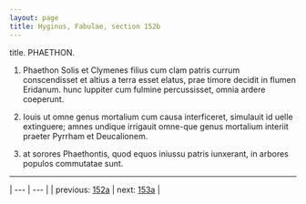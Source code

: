 ```yaml
---
layout: page
title: Hyginus, Fabulae, section 152b
---
```


title. PHAETHON.



1. Phaethon Solis et Clymenes filius cum clam patris currum conscendisset et altius a terra esset elatus, prae timore decidit in flumen Eridanum. hunc Iuppiter cum fulmine percussisset, omnia ardere coeperunt.



2. Iouis ut omne genus mortalium cum causa interficeret, simulauit id uelle extinguere; amnes undique irrigauit omne-que genus mortalium interiit praeter Pyrrham et Deucalionem.



3. at sorores Phaethontis, quod equos iniussu patris iunxerant, in arbores populos commutatae sunt.



---

| --- | --- |
| previous: [152a](../152a/) | next: [153a](../153a/) |